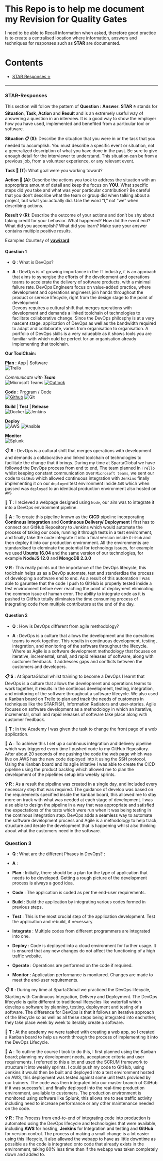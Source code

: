 # This Repo is to help me document my Revision for Quality Gates

I need to be able to Recall information when asked, therefore good practice is to create a centralised location where information, answers and techniques for responses such as **STAR** are documented.

# Contents
* [STAR Responses :star:](#STAR-Responses)

---

### STAR-Responses

This section will follow the pattern of **Question** : **Answer**. **STAR :star:** stands for **Situation**, **Task**, **Action** and **Result** and is an extremely useful way of answering a question in an interview. It is a good way to show the employer how you have used, implemented and benefited from a particular tool or software.

**Situation 📋 (S)**: Describe the situation that you were in or the task that you needed to accomplish. You must describe a specific event or situation, not a generalized description of what you have done in the past. Be sure to give enough detail for the interviewer to understand. This situation can be from a previous job, from a volunteer experience, or any relevant event.

**Task 📌 (T)**: What goal were you working toward? 

**Action 👔 (A)**: Describe the actions you took to address the situation with an appropriate amount of detail and keep the focus on **YOU**. What specific steps did you take and what was your particular contribution? Be careful that you don’t describe what the team or group did when talking about a project, but what you actually did. Use the word “I,” not “we” when describing actions.

**Result 💡 (R)**: Describe the outcome of your actions and don’t be shy about taking credit for your behavior. What happened? How did the event end? What did you accomplish? What did you learn? Make sure your answer contains multiple positive results.

Examples Courtesy of [**vawizard**](Documents/STAR_Method_Interviews.pdf)

#### Question 1

* **Q** : What is DevOps? 

* **A** : DevOps is of growing importance in the IT industry, it is an approach that aims to synergise the efforts of the development and operations teams to accelerate the delivery of software products, with a minimal failure rate. DevOps Engineers focus on value-added practice, where development and operations engineers join hands throughout the product or service lifecycle, right from the design stage to the point of development. <br>
Devops requires a cultural shift that merges operations with development and demands a linked toolchain of technologies to facilitate collaborative change. Since the DevOps philosphy is at a very nascent stage, application of DevOps as well as the bandwidth required to adapt and collaborate, varies from organisation to organisation. A portfolio of DevOps skills is a very valueable as it shows tools you are familiar with which ould be perfect for an organisation already implementing that toolchain.

**Our ToolChain:**

**Plan** :  App | Software <br>
![Trello](https://img.shields.io/badge/-Trello-026aa7?style=flat&logo=Trello&logoColor=white)

_Communicate with **Team**_ <br>
![Microsoft Teams](https://img.shields.io/badge/-Microsoft%20Teams-6264A7?style=flat&logo=Microsoft%20Teams&logoColor=white)
[![Outlook](https://img.shields.io/badge/-Outlook-0078D4?style=flat&logo=Microsoft-Outlook&logoColor=white)](mailto:jbyrne@spartaglobal.com)

**Code** : Program / Code <br>
[![Github](https://img.shields.io/badge/-Github-000?style=flat&logo=Github&logoColor=white)](https://github.com/JohnByrneJames)
![Git](https://img.shields.io/badge/-Git-F05032?style=flat&logo=Git&logoColor=white)

**Build** | **Test** | **Release** <br>
![Docker](https://img.shields.io/badge/-Docker-2496ED?style=flat&logo=Docker&logoColor=white)
![Jenkins](https://img.shields.io/badge/-Jenkins-D24939?style=flat&logo=Jenkins&logoColor=white)

**Deploy** <br>
![AWS](https://img.shields.io/badge/-Amazon%20AWS-232F3E?style=flat&logo=Amazon%20AWS&logoColor=white)
![Ansible](https://img.shields.io/badge/-Ansible-D24939?style=flat&logo=Jenkins&logoColor=white)

**Monitor** <br>
![Splunk](https://img.shields.io/badge/-Splunk-000000?style=flat&logo=Splunk&logoColor=white)

**📋 S** : DevOps is a cultural shift that merges operations with development and demands a collaborative and linked toolchain of technologies to facilitate the change that it brings. During my time at SpartaGlobal we have followed the DevOps process from end to end, The team planned in `Trello` whilst keeping constant communication over `Microsoft teams`, we sent our code to `GitHub` which allowed continuous integration with `Jenkins` finally implementing it on our `deployed` test environment inside `AWS` which when passed was `deployed` to an identical production environment also hosted on `AWS`

**📌 T** : I recieved a webpage designed using `Node`, our aim was to integrate it into a DevOps environment pipeline.

**👔  A** : To create this pipeline known as the **CICD** pipeline incorporating **Continous Integration** and **Continuous Delivery/ Deployment** I first has to connect our GitHub Repository to Jenkins which would automate the process of taking our code, running it through tests in a test environment, and finally take the code integrate it into a final version inside `GitHub` and then deploy it into our production environment. All the environments are standardised to eleminate the potential for technology issues, for example we used **Ubuntu 16.04** and the same version of our technologies, for example **NodeJS 12.0** and **MongoDB 2.3.0**

**💡 R** : This really points out the importance of the DevOps lifecycle, this toolchain helps us as a DevOp automate, test and standerdize the process of developing a software end to end. As a result of this automation I was able to garuntee that the code I push to GitHub is properly tested inside a test environment before ever reaching the point of deployment eliminating the common issue of human error. The ability to integrate code as it is pushed to GitHub totally eliminates the time consuming process of integrating code from multiple contributors at the end of the day.

#### Question 2

* **Q** : How is DevOps different from agile methodology? 

* **A** : DevOps is a culture that allows the development and the operations teams to work together. This results in continuous development, testing, integration, and monitoring of the software throughout the lifecycle. <br>
Where as Agile is a software development methodology that focuses on iterative, incremental, small, and rapid releases of software, along with customer feedback. It addresses gaps and conflicts between the customers and developers.

**📋 S** : At SpartaGlobal whilst training to become a DevOps I learnt that DevOps is a culture that allows the development and operations teams to work together, it results in the continous development, testing, integration, and minitoring of the software throughout a software lifecycle. We also used a Kanban board on Trello to plan and track the needs of customers in techniques like the STARFISH, Information Radiators and user-stories. Agile focuses on software development as a methodology in which an iterative, incremental, small and rapid releases of software take place along with customer feedback.

**📌 T** : In the Academy I was given the task to change the front page of a web application.

**👔 A** : To achieve this I set up a continous integration and delivery pipeline which was triggered every time I pushed code to my GitHub Repository. After about 20 seconds of me pushing the code the web page which was live on AWS has the new code deployed into it using the SSH protocol. Using the Kanban board and its agile initative I was able to create the CICD pipeline using the product backlog which allowed me to plan the development of the pipelines setup into weekly sprints. 

**💡 R** : As a result the pipeline was created in a single day, and included every necessary step that was required. The guidance of develop was based on the requirements specified inside the kanban board, this allowed me to stay more on track with what was needed at each stage of development. I was also able to design the pipeline in a way that was appropriate and satisfied the expectations of the tests which were run when it was being testing in the continous integration step. DevOps adds a seamless way to automate the software development process and Agile is a methodology to help track, structure and iterate the development that is happening whilst also thinking about what the customers need in the software.

### Question 3

* **Q** : What are the different Phases in DevOps? :

* **A** : <br>
* **Plan** : Initially, there should be a plan for the type of application that needs to be developed. Getting a rough picture of the development process is always a good idea.
* **Code** : The application is coded as per the end-user requirements. 
* **Build** : Build the application by integrating various codes formed in previous steps.
* **Test** : This is the most crucial step of the application development. Test the application and rebuild, if necessary.
* **Integrate** : Multiple codes from different programmers are integrated into one.
* **Deploy** : Code is deployed into a cloud environment for further usage. It is ensured that any new changes do not affect the functioning of a high traffic website.
* **Operate** : Operations are performed on the code if required.
* **Monitor** : Application performance is monitored. Changes are made to meet the end-user requirements. 

**📋 S** : During my time at SpartaGlobal we practiced the DevOps lifecycle, Starting with Continuous Integration, Delivery and Deployment. The DevOps lifecycle is quite different to traditional lifecycles like waterfall which develop a software by planning, testing, deployment and testing of a software. The difference for DevOps is that it follows an iterative approach of the lifecycle so as well as all these steps being integrated into eachother, they take place week by week to iterably create a software.

**📌 T** : At the academy we were tasked with creating a web app, so I created a Kanban board to help us worth through the process of implementing it into the DevOps Lifecycle.

**👔 A** : To outline the course I took to do this, I first planned using the Kanban board; planning my development needs, acceptance criteria and user requirements. I referred to this a lot and used the SCRUM framework to structure it into weekly sprints. I could push my code to GitHub, using Jenkins it would then be built and deployed into a test environment hosted on AWS, this deployment was tested against some unit tests provided by our trainers. The code was then integrated into our master branch of GitHub if it was successful, and finally deployed into the real-time production environment, available to customers. The production environment is monitored using software like Splunk, this allows me to see traffic activity including need to increase performance or any other maintenance needed on the code.

**💡 R** : The Process from end-to-end of integrating code into production is automated using the DevOps lifecycle and technologies that were available, including **AWS** for hosting, **Jenkins** for Integration and testing and **GitHub** for version control. The process of making a small change is a lot easier using this lifecycle, it also allowed the webapp to have as little downtime as possible as the code is integrated onto code that already exists in the environment, taking 80% less time than if the webapp was taken completely down and added to.